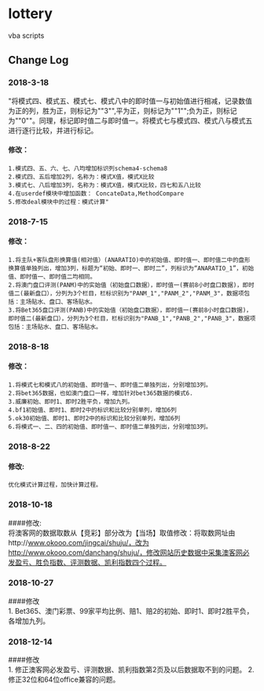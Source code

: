 ﻿# lottery
vba scripts<br>

## Change Log
### 2018-3-18 
"将模式四、模式五、模式七、模式八中的即时值一与初始值进行相减，记录数值为正的列，胜为正，则标记为""3"",平为正，则标记为""1"";负为正，则标记为""0""。同理，标记即时值二与即时值一。将模式七与模式四、模式八与模式五进行逐行比较，并进行标记。
<br>
#### 修改：<br>
    1.模式四、五、六、七、八均增加标识列schema4-schema8
    2.模式四、五后增加2列，名称为：模式X值，模式X比较
    3.模式七、八后增加3列，名称为：模式X值，模式X比较，四七和五八比较
    4.在userdef模块中增加函数： ConcateData,MethodCompare
    5.修改deal模块中的过程：模式计算"
	
	
### 2018-7-15
#### 修改：<br>
	1.将主队+客队盘形换算值(相对值）(ANARATIO)中的初始值、即时值一、即时值二中的盘形换算值单独列出，增加3列，标题为“初始、即时一、即时二”，列标识为“ANARATIO_1”，初始值、即时值一、即时值二均相同。
	2.将澳门盘口评测(PANM)中的实始值（初始盘口数据），即时值一(赛前8小时盘口数据)，即时值二(最新盘口），分列为3个栏目，栏标识别为"PANM_1","PANM_2","PANM_3"，数据项包括：主场贴水、盘口、客场贴水。
	3.将Bet365盘口评测(PANB)中的实始值（初始盘口数据），即时值一(赛前8小时盘口数据)，即时值二(最新盘口），分列为3个栏目，栏标识别为"PANB_1","PANB_2","PANB_3"，数据项包括：主场贴水、盘口、客场贴水。

### 2018-8-18
#### 修改：<br>
	1.将模式七和模式八的初始值、即时值一、即时值二单独列出，分别增加3列。
	2.将bet365数据，也如澳门盘口一样，增加针对bet365数据的模式6.
	3.威廉初始、即时1、即时2胜平负，增加九列。
	4.bf1初始值、即时1、即时2中的标识和比较分别单列，增加6列
	5.ok30初始值、即时1、即时2中的标识和比较分别单列，增加6列
	6.将模式一、二、四的初始值、即时值一、即时值二单独列出，分别增加3列。
	
### 2018-8-22
#### 修改:<br>
	优化模式计算过程，加快计算过程。
	
### 2018-10-18
####修改:<br>
	将澳客网的数据取数从【竞彩】部分改为【当场】取值修改：将取数网址由http://www.okooo.com/jingcai/shuju/，改为http://www.okooo.com/danchang/shuju/，修改网站历史数据中采集澳客网必发盈亏、胜负指数、评测数据、凯利指数四个过程。

### 2018-10-27
####修改<br>
	1. Bet365、澳门彩票、99家平均比例、赔1、赔2的初始、即时1、即时2胜平负，各增加九列。

### 2018-12-14
####修改<br>
	1. 修正澳客网必发盈亏、评测数据、凯利指数第2页及以后数据取不到的问题。
	2. 修正32位和64位office兼容的问题。
